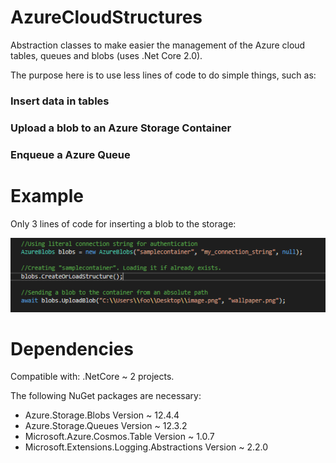 # AzureCloudStructures
 Abstraction classes to make easier the management of the Azure cloud tables, queues and blobs (uses .Net Core 2.0).
 
 The purpose here is to use less lines of code to do simple things, such as:
 
 ### Insert data in tables
 ### Upload a blob to an Azure Storage Container
 ### Enqueue a Azure Queue
 
 
# Example
Only 3 lines of code for inserting a blob to the storage:

<img src="https://github.com/RamonGiovane/AzureCloudStructures/blob/master/example1.png?raw=true">

 
# Dependencies
Compatible with: .NetCore ~ 2 projects.

The following NuGet packages are necessary:
- Azure.Storage.Blobs Version ~ 12.4.4
- Azure.Storage.Queues Version ~ 12.3.2
- Microsoft.Azure.Cosmos.Table Version ~ 1.0.7
- Microsoft.Extensions.Logging.Abstractions Version ~ 2.2.0


